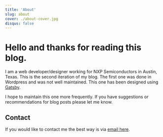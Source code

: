 ```yaml
---
title: 'About'
slug: about
cover: ./about-cover.jpg
disqus: false
---
```


# Hello and thanks for reading this blog.

I am a web developer/designer working for NXP Semiconductors in
Austin, Texas. This is the second iteration of my blog. The first one
was done in Wordpress and was not well maintained. This one has been
designed using [Gatsby](https://gatsbyjs.org).

I hope to maintain this one more frequently. If you have suggestions or recommendations for blog posts please let me know.

## Contact

If you would like to contact me the best way is via [email here](mailto:davidkindler-gatsby@kindler.email).
